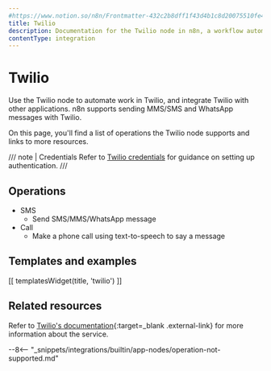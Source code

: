 ```yaml
---
#https://www.notion.so/n8n/Frontmatter-432c2b8dff1f43d4b1c8d20075510fe4
title: Twilio
description: Documentation for the Twilio node in n8n, a workflow automation platform. Includes details of operations and configuration, and links to examples and credentials information.
contentType: integration
---
```


# Twilio

Use the Twilio node to automate work in Twilio, and integrate Twilio with other applications. n8n supports sending MMS/SMS and WhatsApp messages with Twilio. 

On this page, you'll find a list of operations the Twilio node supports and links to more resources.

/// note | Credentials
Refer to [Twilio credentials](/integrations/builtin/credentials/twilio/) for guidance on setting up authentication. 
///

## Operations

* SMS
    * Send SMS/MMS/WhatsApp message
* Call
    * Make a phone call using text-to-speech to say a message

## Templates and examples

<!-- see https://www.notion.so/n8n/Pull-in-templates-for-the-integrations-pages-37c716837b804d30a33b47475f6e3780 -->
[[ templatesWidget(title, 'twilio') ]]

## Related resources

Refer to [Twilio's documentation](https://www.twilio.com/docs/usage/api){:target=_blank .external-link} for more information about the service.

--8<-- "_snippets/integrations/builtin/app-nodes/operation-not-supported.md"
